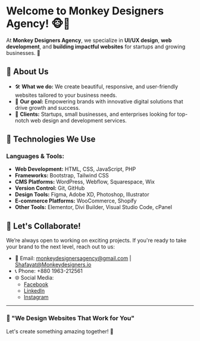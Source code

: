 # Welcome to Monkey Designers Agency! 🐵🎨  

At **Monkey Designers Agency**, we specialize in **UI/UX design**, **web development**, and **building impactful websites** for startups and growing businesses. 🚀  

## 🌟 About Us  
- 🛠 **What we do:** We create beautiful, responsive, and user-friendly websites tailored to your business needs.  
- 🌱 **Our goal:** Empowering brands with innovative digital solutions that drive growth and success.  
- 💼 **Clients:** Startups, small businesses, and enterprises looking for top-notch web design and development services.  

## 🔧 Technologies We Use  
### **Languages & Tools:**  
- **Web Development:** HTML, CSS, JavaScript, PHP  
- **Frameworks:** Bootstrap, Tailwind CSS  
- **CMS Platforms:** WordPress, Webflow, Squarespace, Wix  
- **Version Control:** Git, GitHub  
- **Design Tools:** Figma, Adobe XD, Photoshop, Illustrator  
- **E-commerce Platforms:** WooCommerce, Shopify  
- **Other Tools:** Elementor, Divi Builder, Visual Studio Code, cPanel  

## 🤝 Let's Collaborate!  
We’re always open to working on exciting projects. If you're ready to take your brand to the next level, reach out to us:  
- 📧 Email: monkeydesignersagency@gmail.com | Shafayat@Monkeydesigners.io  
- 📞 Phone: +880 1963-212561  
- 🌐 Social Media:  
  - [Facebook](https://www.facebook.com/profile.php?id=61565789643509)  
  - [LinkedIn](https://www.linkedin.com/in/monkey-designers-agency-5a81ba329/)  
  - [Instagram](https://www.instagram.com/monkey_designers.agency/profilecard/?igsh=MTBkbWF6MnQ5dnF0Yw%3D%3D)

---

### 🚀 "We Design Websites That Work for You"  

Let's create something amazing together! 🌟  
